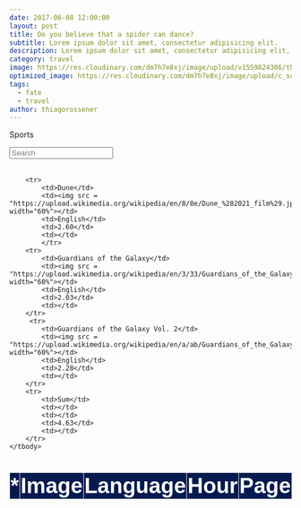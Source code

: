 ```yaml
---
date: 2017-06-08 12:00:00
layout: post
title: Do you believe that a spider can dance?
subtitle: Lorem ipsum dolor sit amet, consectetur adipisicing elit.
description: Lorem ipsum dolor sit amet, consectetur adipisicing elit, sed do eiusmod tempor incididunt ut labore et dolore magna aliqua.
category: travel
image: https://res.cloudinary.com/dm7h7e8xj/image/upload/v1559824306/theme13_dshbqx.jpg
optimized_image: https://res.cloudinary.com/dm7h7e8xj/image/upload/c_scale,w_380/v1559824306/theme13_dshbqx.jpg
tags:
  - fate
  - travel
author: thiagorossener
---
```


<html>
<head>
<script src="https://ajax.googleapis.com/ajax/libs/jquery/3.5.1/jquery.min.js"></script>
<link rel="stylesheet" href="https://cdnjs.cloudflare.com/ajax/libs/font-awesome/4.7.0/css/font-awesome.min.css">
<script>
$(document).ready(function(){
  $("#myInput").on("keyup", function() {
    var value = $(this).val().toLowerCase();
    $("#myTable tr").filter(function() {
      $(this).toggle($(this).text().toLowerCase().indexOf(value) > -1)
    });
  });
});

function sortTable(n) {
  var table, rows, switching, i, x, y, shouldSwitch, dir, switchcount = 0;
  table = document.getElementById("myTable");
  switching = true;
  dir = "asc"; 
  while (switching) {
    switching = false;
    rows = table.rows;
    for (i = 0; i < (rows.length - 1); i++) {
      shouldSwitch = false;
      x = rows[i].getElementsByTagName("TD")[n];
      y = rows[i + 1].getElementsByTagName("TD")[n];
      if (dir == "asc") {
        if (x.innerHTML.toLowerCase() > y.innerHTML.toLowerCase()) {
          shouldSwitch= true;
          break;
        }
      } else if (dir == "desc") {
        if (x.innerHTML.toLowerCase() < y.innerHTML.toLowerCase()) {
          shouldSwitch = true;
          break;
        }
      }
    }
    if (shouldSwitch) {
      rows[i].parentNode.insertBefore(rows[i + 1], rows[i]);
      switching = true;
      switchcount ++;      
    } else {
      if (switchcount == 0 && dir == "asc") {
        dir = "desc";
        switching = true;
      }
    }
  }
}
</script>
<style>
table {
  font-family: arial, sans-serif;
  border-collapse: collapse;
  width: 100%;
  font-size:4vw;
}

td, th {
  border: 1px solid #dddddd;
  text-align: center;
  padding: 1px;
}

th {
  background-color: #041a4f;
  cursor: pointer;
  color: white;
  position: sticky;
  top: 0; 
  box-shadow: 0 2px 2px -1px rgba(0, 0, 0, 0.4);
}

th:hover {
    background-color:#04AA6D;
    color: white;    

  }

td{
    border: 2px solid #000000;
  }

tr:nth-child(even) {
  background-color: #dddddd;
}
  
tr:hover {
    background-color:#04AA6D;
    color: white;      
}
  
img {
  padding: 10px;
  border-radius: 25px;
}
}
</style>
</head>
<body>

<p>Sports</p>
<input id="myInput" type="text" placeholder="Search">
<br><br>

<table>
  <thead>
  <tr>
    <th onclick="sortTable(0)">* <i class="fa fa-sort"></i></th> 
    <th onclick="sortTable(1)">Image <i class="fa fa-sort"></i></th> 
    <th onclick="sortTable(2)">Language<br><i class="fa fa-sort"></i></th>
    <th onclick="sortTable(3)">Hour<i class="fa fa-sort"></i></th>
    <th onclick="sortTable(3)">Page<i class="fa fa-sort"></i></th>
  </tr>
  </thead>
  <tbody id = "myTable">
       
        <tr>
            <td>Dune</td>
            <td><img src = "https://upload.wikimedia.org/wikipedia/en/8/8e/Dune_%282021_film%29.jpg" width="60%"></td>
            <td>English</td>
            <td>2.60</td>
            <td></td>
            </tr>
        <tr>
            <td>Guardians of the Galaxy</td>
            <td><img src = "https://upload.wikimedia.org/wikipedia/en/3/33/Guardians_of_the_Galaxy_%28film%29_poster.jpg" width="60%"></td>
            <td>English</td>
            <td>2.03</td>
            <td></td>
        </tr>
         <tr>
            <td>Guardians of the Galaxy Vol. 2</td>
            <td><img src = "https://upload.wikimedia.org/wikipedia/en/a/ab/Guardians_of_the_Galaxy_Vol_2_poster.jpg" width="60%"></td>
            <td>English</td>
            <td>2.28</td>
            <td></td>
        </tr>   
        <tr>
            <td>Sum</td>
            <td></td>
            <td></td>
            <td>4.63</td>
            <td></td>
        </tr>
    </tbody>
  </table>

</body>
</html>
